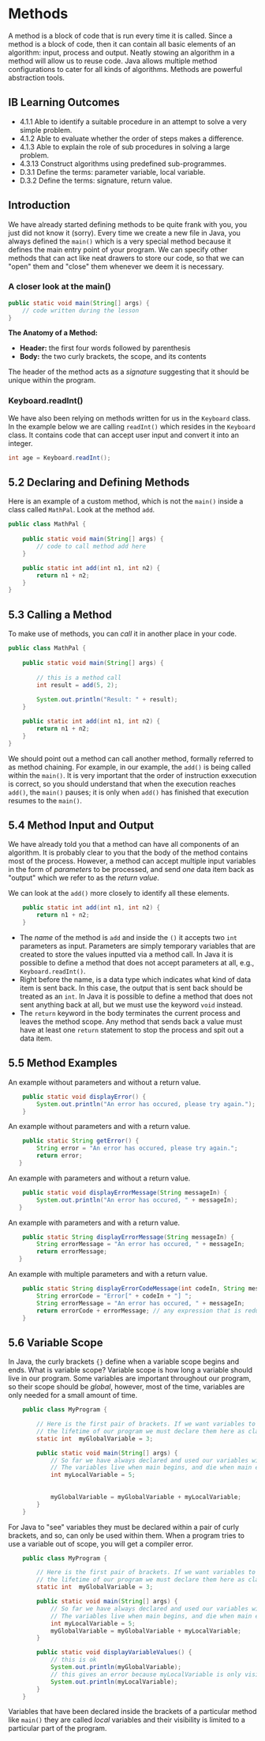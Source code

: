 # Methods

A method is a block of code that is run every time it is called. Since a method is a block of code, then it can contain all basic elements of an algorithm: input, process and output. Neatly stowing an algorithm in a method will allow us to reuse code. Java allows multiple method configurations to cater for all kinds of algorithms. Methods are powerful abstraction tools.

## IB Learning Outcomes

- 4.1.1 Able to identify a suitable procedure in an attempt to solve a very simple problem.
- 4.1.2 Able to evaluate whether the order of steps makes a difference.
- 4.1.3 Able to explain the role of sub procedures in solving a large problem.
- 4.3.13 Construct algorithms using predefined sub-programmes.
- D.3.1 Define the terms: parameter variable, local variable.
- D.3.2 Define the terms: signature, return value.

## Introduction 

We have already started defining methods to be quite frank with you, you just did not know it (sorry). Every time we create a new file in Java, you always defined the  `main()` which is a very special method because it defines the main entry point of your program. We can specify other methods that can act like neat drawers to store our code, so that we can "open" them and "close" them whenever we deem it is necessary.

### A closer look at the main()

```java
public static void main(String[] args) {
    // code written during the lesson
}
```
<b>The Anatomy of a Method:</b>

- <b>Header:</b> the first four words followed by parenthesis
- <b>Body:</b> the two curly brackets, the scope, and its contents

The header of the method acts as a *signature* suggesting that it should be unique within the program. 

### Keyboard.readInt()

We have also been relying on methods written for us in the `Keyboard` class. In the example below we are calling `readInt()` which resides in the `Keyboard` class. It contains code that can accept user input and convert it into an integer.

```java
int age = Keyboard.readInt();
```

## 5.2 Declaring and Defining Methods

Here is an example of a custom method, which is not the `main()` inside a class called `MathPal`. Look at the method `add`.

```java
public class MathPal {
    
    public static void main(String[] args) {
        // code to call method add here
    }

    public static int add(int n1, int n2) {
        return n1 + n2;
    }
}
```

## 5.3 Calling a Method

To make use of methods, you can *call* it in another place in your code.

```java
public class MathPal {
    
    public static void main(String[] args) {
        
        // this is a method call
        int result = add(5, 2);
        
        System.out.println("Result: " + result);
    }

    public static int add(int n1, int n2) {
        return n1 + n2;
    }
}
```

We should point out a method can call another method, formally referred to as method chaining. For example, in our example, the `add()` is being called within the `main()`. It is very important that the order of instruction exxecution is correct, so you should understand that when the execution reaches `add()`, the `main()` pauses; it is only when `add()` has finished that execution resumes to the `main()`. 

## 5.4 Method Input and Output

We have already told you that a method can have all components of an algorithm. It is probably clear to you that the body of the method contains most of the process. However, a method can accept multiple input variables in the form of *parameters* to be processed, and send *one* data item back as "output" which we refer to as the *return value*.

We can look at the `add()` more closely to identify all these elements.

```java
    public static int add(int n1, int n2) {
        return n1 + n2;
    }
```
- The *name* of the method is `add` and inside the `()` it accepts two `int` parameters as input. Parameters are simply temporary variables that are created to store the values inputted via a method call. In Java it is possible to define a method that does not accept parameters at all, e.g., `Keyboard.readInt()`. 
- Right before the name, is a data type which indicates what kind of data item is sent back. In this case, the output that is sent back should be treated as an `int`. In Java it is possible to define a method that does not sent anything back at all, but we must use the keyword `void` instead. 
- The `return` keyword in the body terminates the current process and leaves the method scope. Any method that sends back a value must have at least one `return` statement to stop the process and spit out a data item. 

## 5.5 Method Examples

An example without parameters and without a return value.

```java
    public static void displayError() {
        System.out.println("An error has occured, please try again.");
    }
```
An example without parameters and with a return value.

```java
    public static String getError() {
        String error = "An error has occured, please try again.";
        return error;
   }
```
An example with parameters and without a return value.

```java
    public static void displayErrorMessage(String messageIn) {
        System.out.println("An error has occured, " + messageIn);
   }
```

An example with parameters and with a return value.

```java
    public static String displayErrorMessage(String messageIn) {
        String errorMessage = "An error has occured, " + messageIn;
        return errorMessage;
   }
```

An example with multiple parameters and with a return value.

```java
    public static String displayErrorCodeMessage(int codeIn, String messageIn) {
        String errorCode = "Error[" + codeIn + "] ";
        String errorMessage = "An error has occured, " + messageIn;
        return errorCode + errorMessage; // any expression that is reduced to one item
    }
```
## 5.6 Variable Scope

In Java, the curly brackets ``{}`` define when a variable scope begins and ends. What is variable scope? Variable scope is how long a variable should live in our program. Some variables are important throughout our program, so their scope should be *global*, however, most of the time, variables are only needed for a small amount of time. 

```java
    public class MyProgram {

        // Here is the first pair of brackets. If we want variables to live throughout
        // the lifetime of our program we must declare them here as class variables:
        static int  myGlobalVariable = 3;

        public static void main(String[] args) {
            // So far we have always declared and used our variables within these curly brackets
            // The variables live when main begins, and die when main ends.
            int myLocalVariable = 5; 
            
            
            myGlobalVariable = myGlobalVariable + myLocalVariable; 
        }
    }
```

For Java to "see" variables they must be declared within a pair of curly brackets, and so, can only be used within them. When a program tries to use a variable out of scope,
you will get a compiler error. 

```java
    public class MyProgram {

        // Here is the first pair of brackets. If we want variables to live throughout
        // the lifetime of our program we must declare them here as class variables:
        static int  myGlobalVariable = 3;

        public static void main(String[] args) {
            // So far we have always declared and used our variables within these curly brackets
            // The variables live when main begins, and die when main ends.
            int myLocalVariable = 5;
            myGlobalVariable = myGlobalVariable + myLocalVariable; 
        }

        public static void displayVariableValues() {
            // this is ok
            System.out.println(myGlobalVariable); 
            // this gives an error because myLocalVariable is only visible within the main {}
            System.out.println(myLocalVariable); 
        }
    }
```

Variables that have been declared inside the brackets of a particular method like `main()` they are called *local* variables and their visibility is limited to a particular part of the program.